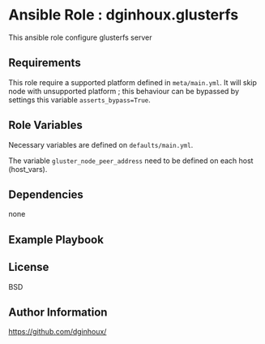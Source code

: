 Ansible Role : dginhoux.glusterfs
=========

This ansible role configure glusterfs server


Requirements
------------

This role require a supported platform defined in `meta/main.yml`.
It will skip node with unsupported platform ; this behaviour can be bypassed by settings this variable `asserts_bypass=True`.


Role Variables
--------------

Necessary variables are defined on `defaults/main.yml`.

The variable `gluster_node_peer_address` need to be defined on each host (host_vars).


Dependencies
------------

none

Example Playbook
----------------



License
-------

BSD


Author Information
------------------

https://github.com/dginhoux/
